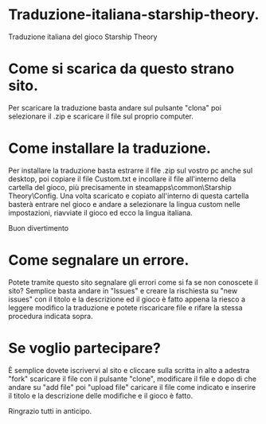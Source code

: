 # Traduzione-italiana-starship-theory.
Traduzione italiana del gioco Starship Theory

# Come si scarica da questo strano sito.
Per scaricare la traduzione basta andare sul pulsante "clona" poi selezionare il .zip e scaricare il file sul proprio computer.

# Come installare la traduzione.
Per installare la traduzione basta estrarre il file .zip sul vostro pc anche sul desktop, poi copiare il file Custom.txt e incollare il file all'interno della cartella del gioco,
più precisamente in steamapps\common\Starship Theory\Config.
Una volta scaricato e copiato all'interno di questa cartella basterà entrare nel gioco e andare a selezionare la lingua custom nelle impostazioni, riavviate il gioco ed ecco
la lingua italiana.

Buon divertimento

# Come segnalare un errore.
Potete tramite questo sito segnalare gli errori come si fa se non conoscete il sito?
Semplice basta andare in "Issues" e creare la rischiesta su "new issues" con il titolo e la descrizione ed il gioco è fatto appena la riesco a leggere modifico la traduzione e potete riscaricare
file e rifare la stessa procedura indicata sopra.

# Se voglio partecipare?
È semplice dovete iscrivervi al sito e cliccare sulla scritta in alto a adestra "fork" scaricare il file con il pulsante "clone", modificare il file e dopo di che andare su
"add file" poi "upload file" caricare il file come indicato e inserire il titolo e la descrizione delle modifiche e il gioco è fatto.

Ringrazio tutti in anticipo.
